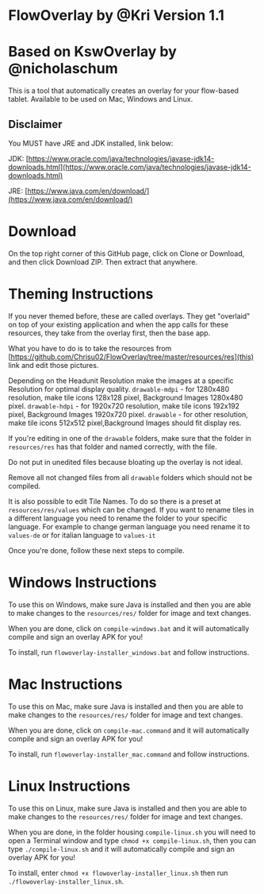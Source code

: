 # FlowOverlay by @Kri Version 1.1
# Based on KswOverlay by @nicholaschum

This is a tool that automatically creates an overlay for your flow-based tablet.
Available to be used on Mac, Windows and Linux.

## Disclaimer
You MUST have JRE and JDK installed, link below:

JDK: [https://www.oracle.com/java/technologies/javase-jdk14-downloads.html](https://www.oracle.com/java/technologies/javase-jdk14-downloads.html)

JRE: [https://www.java.com/en/download/](https://www.java.com/en/download/)


# Download
On the top right corner of this GitHub page, click on Clone or Download, and then click Download ZIP. Then extract that anywhere.


# Theming Instructions
If you never themed before, these are called overlays. They get "overlaid" on top of your existing application and when the app calls for these resources, 
they take from the overlay first, then the base app.

What you have to do is to take the resources from [https://github.com/Chrisu02/FlowOverlay/tree/master/resources/res](this) link and edit those pictures. 

Depending on the Headunit Resolution  make the images at a specific Resolution for optimal display quality.
`drawable-mdpi` - for 1280x480  resolution, make tile icons 128x128 pixel, Background Images 1280x480 pixel.
`drawable-hdpi` - for 1920x720  resolution, make tile icons 192x192 pixel, Background Images 1920x720 pixel.
`drawable` - for other  resolution, make tile icons 512x512 pixel,Background Images should fit display res.

If you're editing in one of the `drawable` folders, make sure that the folder in `resources/res` has that folder and named correctly, with the file. 

Do not put in unedited files because bloating up the overlay is not ideal.

Remove all not changed files from all `drawable` folders which should not be compiled.

It is also possible to edit Tile Names.
To do so there is a preset at `resources/res/values` which can be changed.
If you want to rename tiles in a different language you need to rename the folder to your specific language.
For example to change german language you need rename it to `values-de` or for italian language to `values-it`

Once you're done, follow these next steps to compile.


# Windows Instructions
To use this on Windows, make sure Java is installed and then you are able to make changes to the `resources/res/` folder for image and text changes.

When you are done, click on `compile-windows.bat` and it will automatically compile and sign an overlay APK for you!

To install, run `flowoverlay-installer_windows.bat` and follow instructions.


# Mac Instructions
To use this on Mac, make sure Java is installed and then you are able to make changes to the `resources/res/` folder for image and text changes.

When you are done, click on `compile-mac.command` and it will automatically compile and sign an overlay APK for you!

To install, run `flowoverlay-installer_mac.command` and follow instructions.

# Linux Instructions
To use this on Linux, make sure Java is installed and then you are able to make changes to the `resources/res/` folder for image and text changes.

When you are done, in the folder housing `compile-linux.sh` you will need to open a Terminal window and type `chmod +x compile-linux.sh`, then you can type `./compile-linux.sh` and it will automatically compile and sign an overlay APK for you!

To install, enter `chmod +x flowoverlay-installer_linux.sh` then run `./flowoverlay-installer_linux.sh`.
